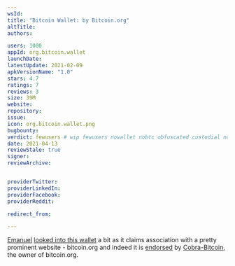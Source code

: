 ```yaml
---
wsId: 
title: "Bitcoin Wallet: by Bitcoin.org"
altTitle: 
authors:

users: 1000
appId: org.bitcoin.wallet
launchDate: 
latestUpdate: 2021-02-09
apkVersionName: "1.0"
stars: 4.7
ratings: 7
reviews: 3
size: 39M
website: 
repository: 
issue: 
icon: org.bitcoin.wallet.png
bugbounty: 
verdict: fewusers # wip fewusers nowallet nobtc obfuscated custodial nosource nonverifiable reproducible bounty defunct
date: 2021-04-13
reviewStale: true
signer: 
reviewArchive:


providerTwitter: 
providerLinkedIn: 
providerFacebook: 
providerReddit: 

redirect_from:

---
```



[Emanuel](/authors/emanuel)
[looked into this wallet](https://gitlab.com/walletscrutiny/walletScrutinyCom/-/issues/208)
a bit as it claims
association with a pretty prominent website - bitcoin.org and indeed it is
[endorsed](https://github.com/bitcoin-dot-org/BitcoinWalletMobile/issues/4) by
[Cobra-Bitcoin](https://github.com/Cobra-Bitcoin), the owner of bitcoin.org.
